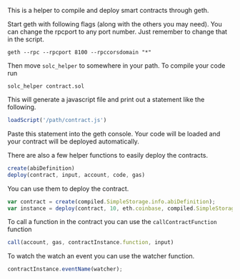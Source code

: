 This is a helper to compile and deploy smart contracts through geth.

Start geth with following flags (along with the others you may need). You can change the rpcport to any port number. Just remember to change that in the script.

`geth --rpc --rpcport 8100 --rpccorsdomain "*"`

Then move `solc_helper` to somewhere in your path.
To compile your code run

`solc_helper contract.sol`

This will generate a javascript file and print out a statement like the following.

```javascript
loadScript('/path/contract.js')
```

Paste this statement into the geth console. Your code will be loaded and your contract will be deployed automatically.

There are also a few helper functions to easily deploy the contracts.

```javascript
create(abiDefinition)
deploy(contract, input, account, code, gas)
```

You can use them to deploy the contract.

```javascript
var contract = create(compiled.SimpleStorage.info.abiDefinition);
var instance = deploy(contract, 10, eth.coinbase, compiled.SimpleStorage.code,10000);
```

To call a function in the contract you can use the `callContractFunction` function

```javascript
call(account, gas, contractInstance.function, input)
```

To watch the watch an event you can use the watcher function.

```javascript
contractInstance.eventName(watcher);
```
